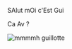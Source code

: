 SAlut mOi c'Est Gui

Ca Av ? 

![mmmmh guillotte](https://lapinardotheque.files.wordpress.com/2016/02/gui.jpg?w=676&h=676)